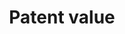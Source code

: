 ---
layout: default
description: Updated Mar 19, 2014 by Noah Stoffman
shortname: patent_value
timeframe: 1926-2010
title: Patent value
location: https://iu.box.com/patents
uuid: 798f092c-3597-41bb-be5d-e5eb15c2b5d3
---